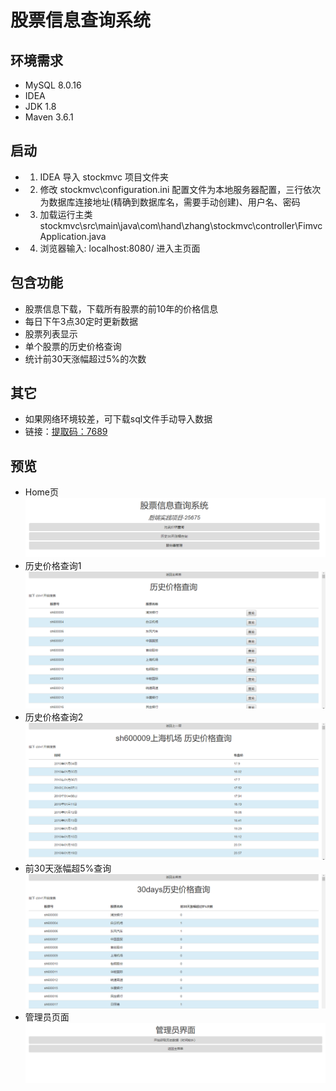 # 股票信息查询系统

## **环境需求**
+ MySQL 8.0.16
+ IDEA
+ JDK 1.8
+ Maven 3.6.1
## **启动**
+ 1. IDEA 导入 stockmvc 项目文件夹
+ 2. 修改 stockmvc\configuration.ini 配置文件为本地服务器配置，三行依次为数据库连接地址(精确到数据库名，需要手动创建)、用户名、密码
+ 3. 加载运行主类 stockmvc\src\main\java\com\hand\zhang\stockmvc\controller\FimvcApplication.java
+ 4. 浏览器输入: localhost:8080/ 进入主页面
## **包含功能**
+ 股票信息下载，下载所有股票的前10年的价格信息
+ 每日下午3点30定时更新数据
+ 股票列表显示
+ 单个股票的历史价格查询
+ 统计前30天涨幅超过5%的次数
## **其它**
+ 如果网络环境较差，可下载sql文件手动导入数据
+ 链接：[提取码：7689](https://pan.baidu.com/s/1-F8DmPpQDi5nQMonJuS5PA)
## **预览**
+ Home页
![blockchain](https://raw.githubusercontent.com/AndersIves/stockmvc/master/preview/1.png "Home页")
+ 历史价格查询1
![blockchain](https://raw.githubusercontent.com/AndersIves/stockmvc/master/preview/2.png "历史价格查询1")
+ 历史价格查询2
![blockchain](https://raw.githubusercontent.com/AndersIves/stockmvc/master/preview/3.png "历史价格查询2")
+ 前30天涨幅超5%查询
![blockchain](https://raw.githubusercontent.com/AndersIves/stockmvc/master/preview/4.png "前30天涨幅超5%查询")
+ 管理员页面
![blockchain](https://raw.githubusercontent.com/AndersIves/stockmvc/master/preview/5.png "管理员页面")
